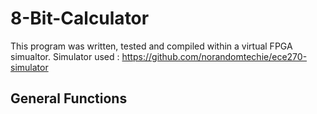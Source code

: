 # 8-Bit-Calculator

This program was written, tested and compiled within a virtual FPGA simualtor. 
Simulator used : https://github.com/norandomtechie/ece270-simulator 



## General Functions
